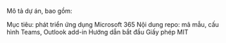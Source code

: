 Mô tả dự án, bao gồm:

Mục tiêu: phát triển ứng dụng Microsoft 365
Nội dung repo: mã mẫu, cấu hình Teams, Outlook add-in
Hướng dẫn bắt đầu
Giấy phép MIT
